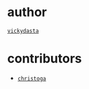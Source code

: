 # author

[`vickydasta`](vickydasta.github.io)

# contributors

* [`christoga`](http://christoga.github.io/)
